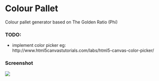 
<h1>Colour Pallet</h1>
<p>Colour pallet generator based on The Golden Ratio (Phi)</p>
<h3>TODO:</h3>
<ul>
<li>implement color picker eg: http://www.html5canvastutorials.com/labs/html5-canvas-color-picker/</li>
</ul>

<h3>Screenshot</h3>
<img src="http://i.imgur.com/AQSKL6b.png">
